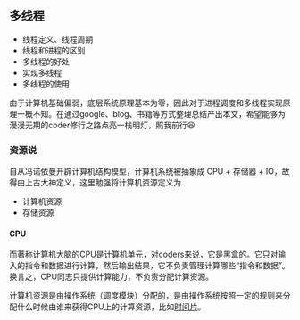 ## 多线程
- 线程定义、线程周期
- 线程和进程的区别
- 多线程的好处
- 实现多线程
- 多线程的使用

由于计算机基础偏弱，底层系统原理基本为零，因此对于进程调度和多线程实现原理一概不知。在通过google、blog、书籍等方式整理总结产出本文，希望能够为漫漫无期的coder修行之路点亮一栈明灯，照我前行😆

### 资源说
自从冯诺依曼开辟计算机结构模型，计算机系统被抽象成 CPU + 存储器 + IO，故得由上古大神定义，这里勉强将计算机资源定义为

* 计算机资源
* 存储资源

#### CPU
而著称计算机大脑的CPU是计算机单元，对coders来说，它是黑盒的。它只对输入的指令和数据进行计算，然后输出结果，它不负责管理计算哪些“指令和数据”。换言之，CPU同志只提供计算能力，不负责分配计算资源。

计算机资源是由操作系统（调度模块）分配的，是由操作系统按照一定的规则来分配什么时候由谁来获得CPU上的计算资源，比如[时间片](https://zh.wikipedia.org/wiki/%E6%97%B6%E9%97%B4%E7%89%87)。



